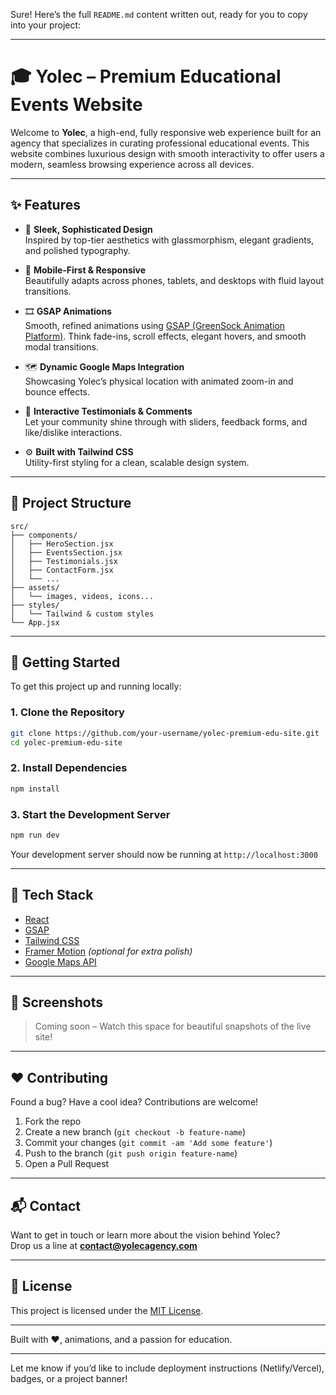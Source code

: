 Sure! Here’s the full `README.md` content written out, ready for you to copy into your project:

---

# 🎓 Yolec – Premium Educational Events Website

Welcome to **Yolec**, a high-end, fully responsive web experience built for an agency that specializes in curating professional educational events. This website combines luxurious design with smooth interactivity to offer users a modern, seamless browsing experience across all devices.

---

## ✨ Features

- 🔹 **Sleek, Sophisticated Design**  
  Inspired by top-tier aesthetics with glassmorphism, elegant gradients, and polished typography.

- 📱 **Mobile-First & Responsive**  
  Beautifully adapts across phones, tablets, and desktops with fluid layout transitions.

- 🎞️ **GSAP Animations**  
  Smooth, refined animations using [GSAP (GreenSock Animation Platform)](https://gsap.com/). Think fade-ins, scroll effects, elegant hovers, and smooth modal transitions.

- 🗺️ **Dynamic Google Maps Integration**  
  Showcasing Yolec’s physical location with animated zoom-in and bounce effects.

- 💬 **Interactive Testimonials & Comments**  
  Let your community shine through with sliders, feedback forms, and like/dislike interactions.

- ⚙️ **Built with Tailwind CSS**  
  Utility-first styling for a clean, scalable design system.

---

## 📂 Project Structure

```
src/
├── components/
│   ├── HeroSection.jsx
│   ├── EventsSection.jsx
│   ├── Testimonials.jsx
│   ├── ContactForm.jsx
│   └── ...
├── assets/
│   └── images, videos, icons...
├── styles/
│   └── Tailwind & custom styles
└── App.jsx
```

---

## 🚀 Getting Started

To get this project up and running locally:

### 1. Clone the Repository

```bash
git clone https://github.com/your-username/yolec-premium-edu-site.git
cd yolec-premium-edu-site
```

### 2. Install Dependencies

```bash
npm install
```

### 3. Start the Development Server

```bash
npm run dev
```

Your development server should now be running at `http://localhost:3000`

---

## 🧰 Tech Stack

- [React](https://reactjs.org/)
- [GSAP](https://www.npmjs.com/package/gsap)
- [Tailwind CSS](https://tailwindcss.com/)
- [Framer Motion](https://www.framer.com/motion/) *(optional for extra polish)*
- [Google Maps API](https://developers.google.com/maps)

---

## 📸 Screenshots

> Coming soon – Watch this space for beautiful snapshots of the live site!

---

## ❤️ Contributing

Found a bug? Have a cool idea? Contributions are welcome!  
1. Fork the repo  
2. Create a new branch (`git checkout -b feature-name`)  
3. Commit your changes (`git commit -am 'Add some feature'`)  
4. Push to the branch (`git push origin feature-name`)  
5. Open a Pull Request

---

## 📬 Contact

Want to get in touch or learn more about the vision behind Yolec?  
Drop us a line at **contact@yolecagency.com**

---

## 📝 License

This project is licensed under the [MIT License](LICENSE).

---

Built with ❤️, animations, and a passion for education.

---

Let me know if you’d like to include deployment instructions (Netlify/Vercel), badges, or a project banner!